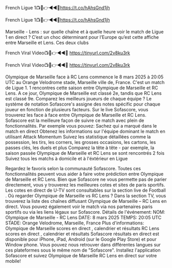 French Ligue 1📺📱👉◄◄🔴https://t.co/hAhsGnd1jh

French Ligue 1📺📱👉◄◄🔴https://t.co/hAhsGnd1jh

Marseille - Lens : sur quelle chaîne et à quelle heure voir le match de Ligue 1 en direct ?
C’est un choc déterminant pour l’Europe qu’est cette affiche entre Marseille et Lens. Ces deux clubs

French Viral Video📺📱👉◄◄🔴 https://tinyurl.com/2v8ku3rk

French Viral Video📺📱👉◄◄🔴 https://tinyurl.com/2v8ku3rk

Olympique de Marseille face à RC Lens commence le 8 mars 2025 à 20:05 UTC au Orange Velodrome stade, Marseille ville de, France. C'est un match de Ligue 1.
1 rencontres cette saison entre Olympique de Marseille et RC Lens. A ce jour, Olympique de Marseille est classé 2e, tandis que RC Lens est classé 9e. Comparez les meilleurs joueurs de chaque équipe ? Le systéme de notation Sofascore's assigne des notes spécific pour chaque joueur en fonction de plusieurs facteurs.
Sur le live Sofascore, vous trouverez les face à face entre Olympique de Marseille et RC Lens. Sofascore est la meilleure façon de suivre ce match avec plein de fonctionnalités. Par exemple vous pouvez:
Sachez qui a marqué dans le match en direct
Obtenez les informations sur l'équipe dominant le match en utilisant Attack Momentum
Suivez les statistique détaillées comme la possession, les tirs, les corners, les grosses occasions, les cartons, les passes clés, les duels et plus
Comparez la tête à tête - par exemple, la saison passée Olympique de Marseille et RC Lens se sont rencontrés 2 fois
Suivez tous les matchs à domicile et à l'éxtérieur en Ligue 

Regardez le favoris selon la communauté Sofascore.
Toutes ces fonctionnalités peuvent vous aider à faire votre prédiction entre Olympique de Marseille et RC Lens. Bien que Sofascore ne vous permette pas de parier directement, vous y trouverez les meilleures cotes et sites de paris sportifs. Les cotes en direct de U-TV sont consultables sur la section live de Football .
Où regarder Olympique de Marseille vs RC Lens ? Dans la section TV, vous trouverez la liste des chaînes diffusant Olympique de Marseille – RC Lens en direct. Vous pouvez également voir le match via nos partenaires paris sportifs ou via les liens légaux sur Sofascore.
Détails de l'événement:
NOM: Olympique de Marseille - RC Lens
DATE: 8 mars 2025
TEMPS: 20:05 UTC
STADE: Orange Velodrome, Marseille, France
Plus d'informations:
Olympique de Marseille scores en direct , calendrier et résultats
RC Lens scores en direct , calendrier et résultats
Sofascore résultats en direct est disponible pour iPhone, iPad, Android (sur le Google Play Store) et pour Window phone. Vous pouvez nous retrouver dans différentes langues sur ces plateformes sous le même nom de "Sofascore". Installez l'application Sofascore et suivez Olympique de Marseille RC Lens en direct sur votre mobile!​
